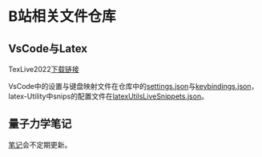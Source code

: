 # B站相关文件仓库

## VsCode与Latex

TexLive2022[下载链接](https://mirrors.tuna.tsinghua.edu.cn/help/CTAN/)

VsCode中的设置与键盘映射文件在仓库中的[settings.json](settings.json)与[keybindings.json](keybindings.json)，latex-Utility中snips的配置文件在[latexUtilsLiveSnippets.json](latexUtilsLiveSnippets.json)。

## 量子力学笔记

[笔记](QM_Cohen_Notes.pdf)会不定期更新。
